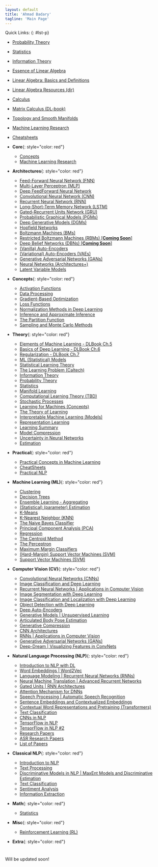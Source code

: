 ```yaml
---
layout: default
title: 'Ahmad Badary'
tagline: 'Main Page'
---
```


Quick Links:
{: #lst-p}
* [Probability Theory](/work_files/research/dl/theory/probability)
* [Statistics](/work_files/research/dl/stat_prob/stats)  
* [Information Theory](/work_files/research/dl/theory/infothry)  

* [Essence of Linear Algebra](/work_files/research/math/la/linalg)
* [Linear Algebra: Basics and Definitions](/work_files/research/conv_opt/2_11)
* [Linear Algebra Resources (dir)](/work_files/research/math/la)  

* [Calculus](/work_files/school/128a/1_1)  
* [Matrix Calculus (DL-book)](/work_files/research/dl/theory/dl_book_pt1#bodyContents20)  

* [Topology and Smooth Manifolds](/work_files/research/math/manifolds)  

* [Machine Learning Research](/work_files/research/ml_research)  
* [Cheatsheets](/work_files/research/dl/practical/cheat_sheets)  


* __Core__{: style="color: red"}  
    * [Concepts](/concepts_)  
    * [Machine Learning Research](/work_files/research/ml_research)  
* __Architectures__{: style="color: red"}  
    * [Feed-Forward Neural Network (FNN)](/work_files/research/dl/archits/fnn&mlp#content1)
    * [Multi-Layer Perceptron (MLP)](/work_files/research/dl/archits/fnn&mlp#content2)
    * [Deep FeedForward Neural Network](/work_files/research/dl/theory/dl_book_pt2#content1)
    * [Convolutional Neural Network (CNN)](/work_files/research/dl/archits/convnets) 
    * [Recurrent Neural Network (RNN)](/work_files/research/dl/archits/rnns)
    * [Long-Short-Term Memory Network (LSTM)](/work_files/research/dl/nlp/gated_units#content3)
    * [Gated-Recurrent Units Network (GRU)](/work_files/research/dl/nlp/gated_units#content2)
    * [Probabilistic Graphical Models (PGMs)](/work_files/research/dl/archits/pgm)
    * [Deep Generative Models (DGMs)](/work_files/research/dl/archits/dgms)  
    * [Hopfield Networks](/work_files/research/dl/archits/hopfield)
    * [Boltzmann Machines (BMs)](/work_files/research/dl/archits/bms)
    * [Restricted Boltzmann Machines (RBMs) [**Coming Soon**]](/work_files/research/dl/7)
    * [Deep Belief Networks (DBNs) [**Coming Soon**]](/work_files/research/dl/8)
    * [(Vanilla) Auto-Encoders](/work_files/research/dl/archits/aencdrs)
    * [(Variational) Auto-Encoders (VAEs)](/work_files/research/dl/archits/vae)
    * [Generative Adversarial Networks (GANs)](/work_files/research/dl/archits/gans)
    * [Neural Networks (Architectures+)](/work_files/research/dl/archits/nns)  
    * [Latent Variable Models](/work_files/research/dl/archits/latent_variable_models)  
* __Concepts__{: style="color: red"}  
    * [Activation Functions](/work_files/research/dl/concepts/activation_funcs)  
    * [Data Processing](/work_files/dl/concepts/data_proc)  
    * [Gradient-Based Optimization](/work_files/research/dl/concepts/grad_opt)  
    * [Loss Functions](/work_files/research/dl/concepts/loss_funcs)  
    * [Normalization Methods in Deep Learning](/work_files/research/dl/concepts/norm_methods)  
    * [Inference and Approximate Inference](/work_files/research/dl/concepts/inference)
    * [The Partition Function](/work_files/research/dl/concepts/partition_func)  
    * [Sampling and Monte Carlo Methods](/work_files/research/dl/concepts/sampling) 
* __Theory__{: style="color: red"}  
    * [Elements of Machine Learning - DLBook Ch.5](/work_files/research/dl/theory/dl_book_pt1)
    * [Basics of Deep Learning - DLBook Ch.6](/work_files/research/dl/theory/dl_book_pt2)
    * [Regularization - DLBook Ch.7](/work_files/research/dl/theory/regularization)
    * [ML (Statistical) Models](/work_files/research/theory/models)
    * [Statistical Learning Theory](/work_files/research/dl/theory/stat_lern_thry)
    * [The Learning Problem (Caltech)](/work_files/research/dl/theory/lern_prob)
    * [Information Theory](/work_files/research/dl/theory/infothry)
    * [Probability Theory](/work_files/research/dl/theory/probability)
    * [Statistics](/work_files/research/dl/stat_prob/stats)
    * [Manifold Learning](/work_files/research/dl/theory/manifold_learning)
    * [Computational Learning Theory (TBD)](/work_files/research/dl/theory/comp_learning_theory)
    * [Stochastic Processes](/work_files/research/dl/theory/stochastic_processes)  
    * [Learning for Machines (Concepts)](/work_files/research/dl/theory/learning)  
    * [The Theory of Learning](/work_files/research/dl/theory/theory_of_learning)  
    * [Interpretable Machine Learning (Models)](/work_files/research/dl/theory/interpretable_ml)  
    * [Representation Learning](/work_files/research/dl/theory/representation_learning)  
    * [Learning Summary](/work_files/research/dl/theory/learning_summary)  
    * [Model Compression](/work_files/research/dl/theory/model_compression)  
    * [Uncertainty in Neural Networks](/work_files/research/dl/theory/uncertainty_nns)  
    * [Estimation](/work_files/research/ml/estimation)  
* __Practical__{: style="color: red"}  
    * [Practical Concepts in Machine Learning](/work_files/research/dl/practical/practical_concepts)
    * [CheatSheets](/work_files/research/dl/practical/cheat_sheets)  
    * [Practical NLP](/work_files/research/dl/practical/practical_nlp)  
* __Machine Learning (ML)__{: style="color: red"}  
    * [Clustering](/work_files/research/ml/clustering)  
    * [Decision Trees](/work_files/research/ml/dec_trees)  
    * [Ensemble Learning - Aggregating](/work_files/research/ml/ens_lern)  
    * [(Statistical) (parameter) Estimation](/work_files/research/ml/estimation)  
    * [K-Means](/work_files/research/ml/kmeans)  
    * [K-Nearest Neighbor (KNN)](/work_files/research/ml/knn)  
    * [The Naive Bayes Classifier](/work_files/research/ml/naive_bayes)  
    * [Principal Component Analysis (PCA)](/work_files/research/conv_opt/pca)  
    * [Regression](/work_files/research/ml/regrs)  
    * [The Centroid Method](/work_files/research/ml/1/1)
    * [The Perceptron](/work_files/research/ml/1/2)
    * [Maximum Margin Classifiers](/work_files/research/ml/1/3)
    * [(Hard-Margin) Support Vector Machines (SVM)](/work_files/research/ml/1/4)
    * [Support Vector Machines (SVM)](/work_files/research/ml/1/5)
* __Computer Vision (CV)__{: style="color: red"}  
    * [Convolutional Neural Networks (CNNs)](/work_files/research/dl/cnnx)
    * [Image Classification and Deep Learning](/work_files/research/dl/conv_net_vis_recog)
    * [Recurrent Neural Networks \| Applications in Computer Vision](/work_files/research/dl/rnns_cv)
    * [Image Segmentation with Deep Learning](/work_files/research/dl/seg)
    * [Image Classification and Localization with Deep Learning](/work_files/research/dl/loc)
    * [Object Detection with Deep Learning](/work_files/research/dl/dec)
    * [Deep Auto-Encoders](/work_files/research/dl/aencdrs)
    * [Generative Models \| Unsupervised Learning](/work_files/research/dl/gm)
    * [Articulated Body Pose Estimation](/work_files/research/dl/pose_estt)
    * [Generative Compression](/work_files/research/dl/compression)
    * [CNN Architectures](/work_files/research/dl/arcts)
    * [RNNs \| Applications in Computer Vision](/work_files/research/dl/rnns_cv)
    * [Generative Adversarial Networks (GANs)](/work_files/research/dl/gans)
    * [Deep-Dream \| Visualizing Features in ConvNets](/work_files/research/dl/tbd)
* __Natural Language Processing (NLP)__{: style="color: red"}  
    * [Introduction to NLP with DL](/work_files/research/dl/nlp/intro)
    * [Word Embeddings \| Word2Vec](/work_files/research/dl/nlp/wordvec)
    * [Language Modeling \| Recurrent Neural Networks (RNNs)](/work_files/research/dl/nlp/rnns)
    * [Neural Machine Translation \| Advanced Recurrent Networks](/work_files/research/dl/nlp/nmt)
    * [Gated Units \| RNN Architectures](/work_files/research/dl/nlp/gated_units)
    * [Attention Mechanism for DNNs](/work_files/research/dl/nlp/attention)
    * [Speech Processing \| Automatic Speech Recognition](/work_files/research/dl/nlp/speech)
    * [Sentence Embeddings and Contextualized Embeddings](/work_files/research/dl/nlp/sent_embeds)
    * [Contextual Word Representations and Pretraining (Transformers)](/work_files/research/dl/nlp/ctxt_word_repr)
    * [Text Classification](/work_files/research/dl/nlp/txt_cls)
    * [CNNs in NLP](/work_files/research/dl/nlp/cnnsNnlp)
    * [TensorFlow in NLP](/work_files/research/dl/nlp/tf_intro)
    * [TensorFlow in NLP #2](/work_files/research/dl/nlp/tf_intro_2)
    * [Research Papers](/work_files/research/dl/nlp/nlp_research)
    * [ASR Research Papers](/work_files/research/dl/nlp/speech_research)
    * [List of Papers](/papers)
* __Classical NLP__{: style="color: red"}  
    * [Introduction to NLP](/work_files/research/nlp/intro)
    * [Text Processing](/work_files/research/nlp/txt_proc)
    * [Discriminative Models in NLP \| MaxEnt Models and Discriminative Estimation](/work_files/research/nlp/disc)
    * [Text Classification](/work_files/research/nlp/txt_clss)
    * [Sentiment Analysis](/work_files/research/nlp/sent_anlys)
    * [Information Extraction](/work_files/research/nlp/info_extr)
* __Math__{: style="color: red"}  
    * [Statistics](/work_files/research/dl/stat_prob/stats)  
* __Misc__{: style="color: red"}  
    * [Reinforcement Learning (RL)](/work_files/research/rl)  
* __Extra__{: style="color: red"}  



<!-- 

# Articles

***

## [Deep Learning Architectures](/work_files/research/dl/archits.html)

* ### [Convolutional Neural Networks (CNNs)](/work_files/research/dl/archits/convnets)

* ### [Recurrent Neural Networks (RNNs)](/work_files/research/dl/archits/rnns)

* ### [Auto-Encoders](/work_files/research/dl/aencdrs)

* ### [Variational Auto-Encoders](/work_files/research/dl/vae)


## [Natural Language Processing](/work_files/research/dl/nlp.html)

* ### [The Language Modeling Problem and Recurrent Neural Networks](/work_files/research/dl/nlp/rnns)

* ### [Attention Mechanism for DNNs](/work_files/research/dl/nlp/attention)

* ### [Automatic Speech Recognition (ASRs)](/work_files/research/dl/nlp/speech)

* ### [Word Embeddings \| Word2Vec](/work_files/research/dl/nlp/wordvec)

* ### [Research Papers in NLP](/work_files/research/dl/nlp/nlp_research)


## [Computer Vision](/work_files/research/dl/cv.html)

* ### [Convolutional Neural Networks (CNNs)](/work_files/research/dl/archits/convnets)

* ### [CNN Architectures](/work_files/research/dl/arcts)

* ### [Image Segmentation with Deep Learning](/work_files/research/dl/seg)

* ### [Object Detection with Deep Learning](/work_files/research/dl/dec)

* ### [Generative Models \| Unsupervised Learning in Computer Vision](/work_files/research/dl/gm)

* ### [Articulated Body Pose Estimation](/work_files/research/dl/pose_estt)


***


## Interesting Reads

* [Statistical Learning Theory](/work_files/research/dl/theory/stat_lern_thry)
* [Information Theory](/work_files/research/dl/theory/infothry)
* [Regularization Theory and Applications](/work_files/research/dl/theory/dl_book_regularization)
* [Topics in Convex Optimization](/work_files/research/conv_opt/3__1)  
* [The Index Fund Tracking Problem](/work_files/research/conv_opt/hw/iftp)
* [Principle Component Analysis (PCA)](/work_files/research/conv_opt/pca)
* [Probability Theory Review](/work_files/research/dl/theory/probability)

-->


<div id="home">
  <h1></h1>
  Will be updated soon!
</div>